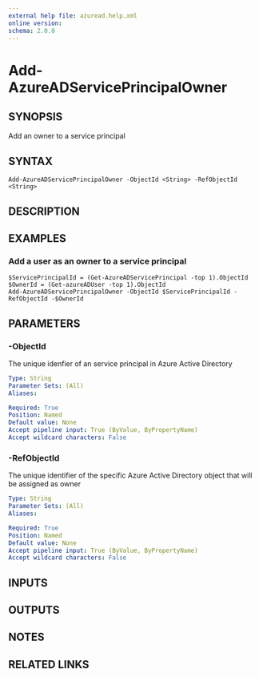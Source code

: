 ```yaml
---
external help file: azuread.help.xml
online version: 
schema: 2.0.0
---
```


# Add-AzureADServicePrincipalOwner

## SYNOPSIS
Add an owner to a service principal

## SYNTAX

```
Add-AzureADServicePrincipalOwner -ObjectId <String> -RefObjectId <String>
```

## DESCRIPTION

## EXAMPLES

### Add a user as an owner to a service principal
```
$ServicePrincipalId = (Get-AzureADServicePrincipal -top 1).ObjectId
$OwnerId = (Get-azureADUser -top 1).ObjectId
Add-AzureADServicePrincipalOwner -ObjectId $ServicePrincipalId -RefObjectId -$OwnerId
```

## PARAMETERS

### -ObjectId
The unique idenfier of an service principal in Azure Active Directory

```yaml
Type: String
Parameter Sets: (All)
Aliases: 

Required: True
Position: Named
Default value: None
Accept pipeline input: True (ByValue, ByPropertyName)
Accept wildcard characters: False
```

### -RefObjectId
The unique identifier of the specific Azure Active Directory object that will be assigned as owner

```yaml
Type: String
Parameter Sets: (All)
Aliases: 

Required: True
Position: Named
Default value: None
Accept pipeline input: True (ByValue, ByPropertyName)
Accept wildcard characters: False
```

## INPUTS

## OUTPUTS

## NOTES

## RELATED LINKS

